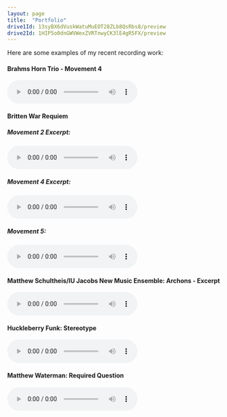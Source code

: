 ```yaml
---
layout: page
title:  "Portfolio"
drive1Id: 13syBX6dVuskWatuMuEOT28ZLb8QsRbs8/preview
drive2Id: 1HIP5o0dnGWVWexZVRTnwyCK3lE4gR5FX/preview
---
```


Here are some examples of my recent recording work:

#### Brahms Horn Trio - Movement 4

<audio class="audio" controls preload>
<source src="//stefanwiebe.com/assets/brahmshorn.mp3"></source>
<source src="//stefanwiebe.com/assets/brahmshorn.ogg"></source>
</audio>


#### Britten War Requiem


##### Movement 2 Excerpt:  
<audio class="audio" controls preload>
<source src="//stefanwiebe.com/assets/britten2.mp3"></source>
<source src="//stefanwiebe.com/assets/britten2.ogg"></source>
</audio>


##### Movement 4 Excerpt:  
<audio class="audio" controls preload>
<source src="//stefanwiebe.com/assets/britten4.mp3"></source>
<source src="//stefanwiebe.com/assets/britten4.ogg"></source>
</audio>


##### Movement 5:   
<audio class="audio" controls preload>
<source src="//stefanwiebe.com/assets/britten5.mp3"></source>
<source src="//stefanwiebe.com/assets/britten5.ogg"></source>
</audio>



#### Matthew Schultheis/IU Jacobs New Music Ensemble: Archons - Excerpt  
<audio class="audio" controls preload>
<source src="//stefanwiebe.com/assets/archons.mp3"></source>
<source src="//stefanwiebe.com/assets/archons.ogg"></source>
</audio>


#### Huckleberry Funk: Stereotype  
<audio class="audio" controls preload>
<source src="//stefanwiebe.com/assets/Stereotype.mp3"></source>
<source src="//stefanwiebe.com/assets/Stereotype.ogg"></source>
</audio>


#### Matthew Waterman: Required Question
<audio class="audio" controls preload>
<source src="//stefanwiebe.com/assets/Waterman.mp3"></source>
<source src="//stefanwiebe.com/assets/Waterman.ogg"></source>
</audio>